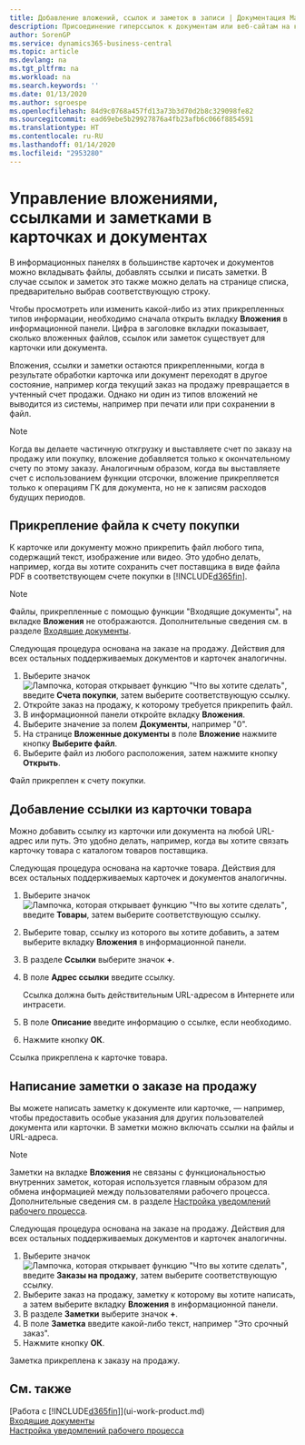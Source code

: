 ```yaml
---
title: Добавление вложений, ссылок и заметок в записи | Документация Майкрософт
description: Присоединение гиперссылок к документам или веб-сайтам на конкретную запись, например, на клиента или документ.
author: SorenGP
ms.service: dynamics365-business-central
ms.topic: article
ms.devlang: na
ms.tgt_pltfrm: na
ms.workload: na
ms.search.keywords: ''
ms.date: 01/13/2020
ms.author: sgroespe
ms.openlocfilehash: 84d9c0768a457fd13a73b3d70d2b8c329098fe82
ms.sourcegitcommit: ead69ebe5b29927876a4fb23afb6c066f8854591
ms.translationtype: HT
ms.contentlocale: ru-RU
ms.lasthandoff: 01/14/2020
ms.locfileid: "2953280"
---
```

# <a name="manage-attachments-links-and-notes-on-cards-and-documents"></a>Управление вложениями, ссылками и заметками в карточках и документах

В информационных панелях в большинстве карточек и документов можно вкладывать файлы, добавлять ссылки и писать заметки. В случае ссылок и заметок это также можно делать на странице списка, предварительно выбрав соответствующую строку.

Чтобы просмотреть или изменить какой-либо из этих прикрепленных типов информации, необходимо сначала открыть вкладку **Вложения** в информационной панели. Цифра в заголовке вкладки показывает, сколько вложенных файлов, ссылок или заметок существует для карточки или документа.

Вложения, ссылки и заметки остаются прикрепленными, когда в результате обработки карточка или документ переходят в другое состояние, например когда текущий заказ на продажу превращается в учтенный счет продажи. Однако ни один из типов вложений не выводится из системы, например при печати или при сохранении в файл.

> [!NOTE]
> Когда вы делаете частичную откгрузку и выставляете счет по заказу на продажу или покупку, вложение добавляется только к окончательному счету по этому заказу. Аналогичным образом, когда вы выставляете счет с использованием функции отсрочки, вложение прикрепляется только к операциям ГК для документа, но не к записям расходов будущих периодов.

## <a name="to-attach-a-file-to-a-purchase-invoice"></a>Прикрепление файла к счету покупки
К карточке или документу можно прикрепить файл любого типа, содержащий текст, изображение или видео. Это удобно делать, например, когда вы хотите сохранить счет поставщика в виде файла PDF в соответствующем счете покупки в [!INCLUDE[d365fin](includes/d365fin_md.md)].

> [!NOTE]
> Файлы, прикрепленные с помощью функции "Входящие документы", на вкладке **Вложения** не отображаются. Дополнительные сведения см. в разделе [Входящие документы](across-income-documents.md).

Следующая процедура основана на заказе на продажу. Действия для всех остальных поддерживаемых документов и карточек аналогичны.

1. Выберите значок ![Лампочка, которая открывает функцию "Что вы хотите сделать"](media/ui-search/search_small.png "Что вы хотите сделать"), введите **Счета покупки**, затем выберите соответствующую ссылку.
2. Откройте заказ на продажу, к которому требуется прикрепить файл.
3. В информационной панели откройте вкладку **Вложения**.
4. Выберите значение за полем **Документы**, например "0".
5. На странице **Вложенные документы** в поле **Вложение** нажмите кнопку **Выберите файл**.
5. Выберите файл из любого расположения, затем нажмите кнопку **Открыть**.

Файл прикреплен к счету покупки.

## <a name="to-add-a-link-from-an-item-card"></a>Добавление ссылки из карточки товара
Можно добавить ссылку из карточки или документа на любой URL-адрес или путь. Это удобно делать, например, когда вы хотите связать карточку товара с каталогом товаров поставщика.

Следующая процедура основана на карточке товара. Действия для всех остальных поддерживаемых карточек и документов аналогичны.

1. Выберите значок ![Лампочка, которая открывает функцию "Что вы хотите сделать"](media/ui-search/search_small.png "Что вы хотите сделать"), введите **Товары**, затем выберите соответствующую ссылку.
2. Выберите товар, ссылку из которого вы хотите добавить, а затем выберите вкладку **Вложения** в информационной панели.
3. В разделе **Ссылки** выберите значок **+**.
4. В поле **Адрес ссылки** введите ссылку.

    Ссылка должна быть действительным URL-адресом в Интернете или интрасети.

5. В поле **Описание** введите информацию о ссылке, если необходимо.  
6. Нажмите кнопку **ОК**.

Ссылка прикреплена к карточке товара.  

## <a name="to-write-a-note-on-a-sales-order"></a>Написание заметки о заказе на продажу
Вы можете написать заметку к документе или карточке, — например, чтобы предоставить особые указания для других пользователей документа или карточки. В заметки можно включать ссылки на файлы и URL-адреса.

> [!NOTE]
> Заметки на вкладке **Вложения** не связаны с функциональностью внутренних заметок, которая используется главным образом для обмена информацией между пользователями рабочего процесса. Дополнительные сведения см. в разделе [Настройка уведомлений рабочего процесса](across-setting-up-workflow-notifications.md).

Следующая процедура основана на заказе на продажу. Действия для всех остальных поддерживаемых документов и карточек аналогичны.

1. Выберите значок ![Лампочка, которая открывает функцию "Что вы хотите сделать"](media/ui-search/search_small.png "Что вы хотите сделать"), введите **Заказы на продажу**, затем выберите соответствующую ссылку.
2. Выберите заказ на продажу, заметку к которому вы хотите написать, а затем выберите вкладку **Вложения** в информационной панели.
3. В разделе **Заметки** выберите значок **+**.
4. В поле **Заметка** введите какой-либо текст, например "Это срочный заказ".
5. Нажмите кнопку **ОК**.

Заметка прикреплена к заказу на продажу.

## <a name="see-also"></a>См. также  
[Работа с [!INCLUDE[d365fin](includes/d365fin_md.md)]](ui-work-product.md)  
[Входящие документы](across-income-documents.md)  
[Настройка уведомлений рабочего процесса](across-setting-up-workflow-notifications.md)  
